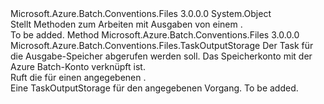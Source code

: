 <Type Name="CloudTaskExtensions" FullName="Microsoft.Azure.Batch.Conventions.Files.CloudTaskExtensions">
  <TypeSignature Language="C#" Value="public static class CloudTaskExtensions" />
  <TypeSignature Language="ILAsm" Value=".class public auto ansi abstract sealed beforefieldinit CloudTaskExtensions extends System.Object" />
  <TypeSignature Language="DocId" Value="T:Microsoft.Azure.Batch.Conventions.Files.CloudTaskExtensions" />
  <TypeSignature Language="VB.NET" Value="Public Module CloudTaskExtensions" />
  <TypeSignature Language="F#" Value="type CloudTaskExtensions = class" />
  <AssemblyInfo>
    <AssemblyName>Microsoft.Azure.Batch.Conventions.Files</AssemblyName>
    <AssemblyVersion>3.0.0.0</AssemblyVersion>
  </AssemblyInfo>
  <Base>
    <BaseTypeName>System.Object</BaseTypeName>
  </Base>
  <Interfaces />
  <Docs>
    <summary>
            Stellt Methoden zum Arbeiten mit Ausgaben von einem <see cref="T:Microsoft.Azure.Batch.CloudTask" />.
            </summary>
    <remarks>To be added.</remarks>
  </Docs>
  <Members>
    <Member MemberName="OutputStorage">
      <MemberSignature Language="C#" Value="public static Microsoft.Azure.Batch.Conventions.Files.TaskOutputStorage OutputStorage (this Microsoft.Azure.Batch.CloudTask task, Microsoft.WindowsAzure.Storage.CloudStorageAccount storageAccount);" />
      <MemberSignature Language="ILAsm" Value=".method public static hidebysig class Microsoft.Azure.Batch.Conventions.Files.TaskOutputStorage OutputStorage(class Microsoft.Azure.Batch.CloudTask task, class Microsoft.WindowsAzure.Storage.CloudStorageAccount storageAccount) cil managed" />
      <MemberSignature Language="DocId" Value="M:Microsoft.Azure.Batch.Conventions.Files.CloudTaskExtensions.OutputStorage(Microsoft.Azure.Batch.CloudTask,Microsoft.WindowsAzure.Storage.CloudStorageAccount)" />
      <MemberSignature Language="VB.NET" Value="&lt;Extension()&gt;&#xA;Public Function OutputStorage (task As CloudTask, storageAccount As CloudStorageAccount) As TaskOutputStorage" />
      <MemberSignature Language="F#" Value="static member OutputStorage : Microsoft.Azure.Batch.CloudTask * Microsoft.WindowsAzure.Storage.CloudStorageAccount -&gt; Microsoft.Azure.Batch.Conventions.Files.TaskOutputStorage" Usage="Microsoft.Azure.Batch.Conventions.Files.CloudTaskExtensions.OutputStorage (task, storageAccount)" />
      <MemberType>Method</MemberType>
      <AssemblyInfo>
        <AssemblyName>Microsoft.Azure.Batch.Conventions.Files</AssemblyName>
        <AssemblyVersion>3.0.0.0</AssemblyVersion>
      </AssemblyInfo>
      <ReturnValue>
        <ReturnType>Microsoft.Azure.Batch.Conventions.Files.TaskOutputStorage</ReturnType>
      </ReturnValue>
      <Parameters>
        <Parameter Name="task" Type="Microsoft.Azure.Batch.CloudTask" RefType="this" />
        <Parameter Name="storageAccount" Type="Microsoft.WindowsAzure.Storage.CloudStorageAccount" />
      </Parameters>
      <Docs>
        <param name="task">Der Task für die Ausgabe-Speicher abgerufen werden soll.</param>
        <param name="storageAccount">Das Speicherkonto mit der Azure Batch-Konto verknüpft ist.</param>
        <summary>
            Ruft die <see cref="T:Microsoft.Azure.Batch.Conventions.Files.TaskOutputStorage" /> für einen angegebenen <see cref="T:Microsoft.Azure.Batch.CloudTask" />.
            </summary>
        <returns>Eine TaskOutputStorage für den angegebenen Vorgang.</returns>
        <remarks>To be added.</remarks>
      </Docs>
    </Member>
  </Members>
</Type>